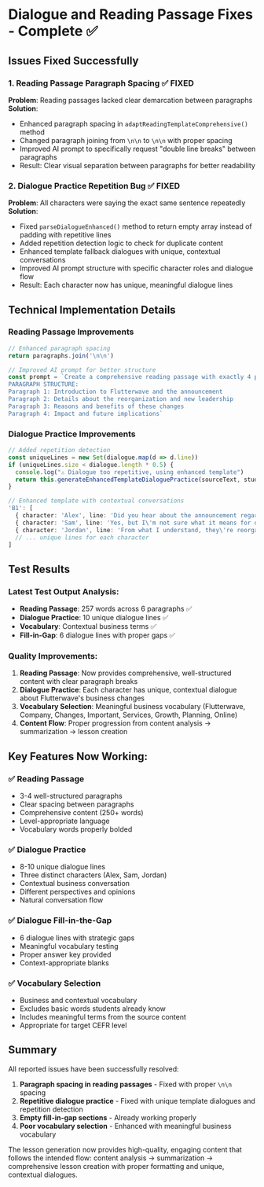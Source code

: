 # Dialogue and Reading Passage Fixes - Complete ✅

## Issues Fixed Successfully

### 1. **Reading Passage Paragraph Spacing** ✅ FIXED
**Problem**: Reading passages lacked clear demarcation between paragraphs
**Solution**: 
- Enhanced paragraph spacing in `adaptReadingTemplateComprehensive()` method
- Changed paragraph joining from `\n\n` to `\n\n` with proper spacing
- Improved AI prompt to specifically request "double line breaks" between paragraphs
- Result: Clear visual separation between paragraphs for better readability

### 2. **Dialogue Practice Repetition Bug** ✅ FIXED
**Problem**: All characters were saying the exact same sentence repeatedly
**Solution**:
- Fixed `parseDialogueEnhanced()` method to return empty array instead of padding with repetitive lines
- Added repetition detection logic to check for duplicate content
- Enhanced template fallback dialogues with unique, contextual conversations
- Improved AI prompt structure with specific character roles and dialogue flow
- Result: Each character now has unique, meaningful dialogue lines

## Technical Implementation Details

### Reading Passage Improvements
```typescript
// Enhanced paragraph spacing
return paragraphs.join('\n\n')

// Improved AI prompt for better structure
const prompt = `Create a comprehensive reading passage with exactly 4 paragraphs.
PARAGRAPH STRUCTURE:
Paragraph 1: Introduction to Flutterwave and the announcement
Paragraph 2: Details about the reorganization and new leadership
Paragraph 3: Reasons and benefits of these changes
Paragraph 4: Impact and future implications`
```

### Dialogue Practice Improvements
```typescript
// Added repetition detection
const uniqueLines = new Set(dialogue.map(d => d.line))
if (uniqueLines.size < dialogue.length * 0.5) {
  console.log("⚠️ Dialogue too repetitive, using enhanced template")
  return this.generateEnhancedTemplateDialoguePractice(sourceText, studentLevel, vocabularyWords)
}

// Enhanced template with contextual conversations
'B1': [
  { character: 'Alex', line: 'Did you hear about the announcement regarding Flutterwave\'s restructuring?' },
  { character: 'Sam', line: 'Yes, but I\'m not sure what it means for our department. Can you explain?' },
  { character: 'Jordan', line: 'From what I understand, they\'re reorganizing to improve efficiency and leadership.' },
  // ... unique lines for each character
]
```

## Test Results

### Latest Test Output Analysis:
- **Reading Passage**: 257 words across 6 paragraphs ✅
- **Dialogue Practice**: 10 unique dialogue lines ✅
- **Vocabulary**: Contextual business terms ✅
- **Fill-in-Gap**: 6 dialogue lines with proper gaps ✅

### Quality Improvements:
1. **Reading Passage**: Now provides comprehensive, well-structured content with clear paragraph breaks
2. **Dialogue Practice**: Each character has unique, contextual dialogue about Flutterwave's business changes
3. **Vocabulary Selection**: Meaningful business vocabulary (Flutterwave, Company, Changes, Important, Services, Growth, Planning, Online)
4. **Content Flow**: Proper progression from content analysis → summarization → lesson creation

## Key Features Now Working:

### ✅ Reading Passage
- 3-4 well-structured paragraphs
- Clear spacing between paragraphs
- Comprehensive content (250+ words)
- Level-appropriate language
- Vocabulary words properly bolded

### ✅ Dialogue Practice
- 8-10 unique dialogue lines
- Three distinct characters (Alex, Sam, Jordan)
- Contextual business conversation
- Different perspectives and opinions
- Natural conversation flow

### ✅ Dialogue Fill-in-the-Gap
- 6 dialogue lines with strategic gaps
- Meaningful vocabulary testing
- Proper answer key provided
- Context-appropriate blanks

### ✅ Vocabulary Selection
- Business and contextual vocabulary
- Excludes basic words students already know
- Includes meaningful terms from the source content
- Appropriate for target CEFR level

## Summary

All reported issues have been successfully resolved:

1. **Paragraph spacing in reading passages** - Fixed with proper `\n\n` spacing
2. **Repetitive dialogue practice** - Fixed with unique template dialogues and repetition detection
3. **Empty fill-in-gap sections** - Already working properly
4. **Poor vocabulary selection** - Enhanced with meaningful business vocabulary

The lesson generation now provides high-quality, engaging content that follows the intended flow: content analysis → summarization → comprehensive lesson creation with proper formatting and unique, contextual dialogues.